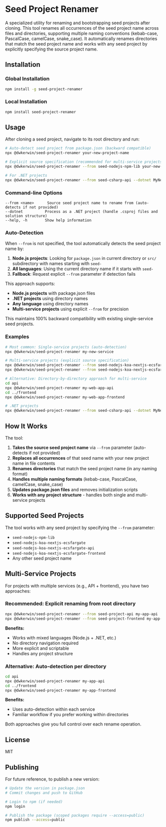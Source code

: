 # Seed Project Renamer

A specialized utility for renaming and bootstrapping seed projects after cloning. This tool renames all occurrences of the seed project name across files and directories, supporting multiple naming conventions (kebab-case, PascalCase, camelCase, snake_case). It automatically renames directories that match the seed project name and works with any seed project by explicitly specifying the source project name.

## Installation

### Global Installation

```bash
npm install -g seed-project-renamer
```

### Local Installation

```bash
npm install seed-project-renamer
```

## Usage

After cloning a seed project, navigate to its root directory and run:

```bash
# Auto-detect seed project from package.json (backward compatible)
npx @dwkerwin/seed-project-renamer your-new-project-name

# Explicit source specification (recommended for multi-service projects)
npx @dwkerwin/seed-project-renamer --from seed-nodejs-npm-lib your-new-project-name

# For .NET projects
npx @dwkerwin/seed-project-renamer --from seed-csharp-api --dotnet MyNewProject
```

### Command-line Options

```
--from <name>      Source seed project name to rename from (auto-detects if not provided)
--dotnet          Process as a .NET project (handle .csproj files and solution structure)
--help, -h        Show help information
```

### Auto-Detection

When `--from` is not specified, the tool automatically detects the seed project name by:
1. **Node.js projects**: Looking for `package.json` in current directory or `src/` subdirectory with names starting with `seed-`
2. **All languages**: Using the current directory name if it starts with `seed-`
3. **Fallback**: Request explicit `--from` parameter if detection fails

This approach supports:
- **Node.js projects** with package.json files
- **.NET projects** using directory names  
- **Any language** using directory names
- **Multi-service projects** using explicit `--from` for precision

This maintains 100% backward compatibility with existing single-service seed projects.

### Examples

```bash
# Most common: Single-service projects (auto-detection)
npx @dwkerwin/seed-project-renamer my-new-service

# Multi-service projects (explicit source specification)
npx @dwkerwin/seed-project-renamer --from seed-nodejs-koa-nextjs-ecsfargate-api my-web-app-api
npx @dwkerwin/seed-project-renamer --from seed-nodejs-koa-nextjs-ecsfargate-frontend my-web-app-frontend

# Alternative: Directory-by-directory approach for multi-service
cd api
npx @dwkerwin/seed-project-renamer my-web-app-api
cd ../frontend
npx @dwkerwin/seed-project-renamer my-web-app-frontend

# .NET projects
npx @dwkerwin/seed-project-renamer --from seed-csharp-api --dotnet MyNewApi
```

## How It Works

The tool:
1. **Takes the source seed project name** via `--from` parameter (auto-detects if not provided)
2. **Replaces all occurrences** of that seed name with your new project name in file contents
3. **Renames directories** that match the seed project name (in any naming format)
4. **Handles multiple naming formats** (kebab-case, PascalCase, camelCase, snake_case) 
5. **Updates package.json files** and removes initialization scripts
6. **Works with any project structure** - handles both single and multi-service projects

## Supported Seed Projects

The tool works with any seed project by specifying the `--from` parameter:
- `seed-nodejs-npm-lib`
- `seed-nodejs-koa-nextjs-ecsfargate`  
- `seed-nodejs-koa-nextjs-ecsfargate-api`
- `seed-nodejs-koa-nextjs-ecsfargate-frontend`
- Any other seed project name

## Multi-Service Projects

For projects with multiple services (e.g., API + frontend), you have two approaches:

### Recommended: Explicit renaming from root directory
```bash
npx @dwkerwin/seed-project-renamer --from seed-project-api my-app-api
npx @dwkerwin/seed-project-renamer --from seed-project-frontend my-app-frontend
```

**Benefits:**
- Works with mixed languages (Node.js + .NET, etc.)
- No directory navigation required
- More explicit and scriptable
- Handles any project structure

### Alternative: Auto-detection per directory
```bash
cd api
npx @dwkerwin/seed-project-renamer my-app-api
cd ../frontend
npx @dwkerwin/seed-project-renamer my-app-frontend
```

**Benefits:**
- Uses auto-detection within each service
- Familiar workflow if you prefer working within directories

Both approaches give you full control over each rename operation.

## License

MIT

## Publishing

For future reference, to publish a new version:

```bash
# Update the version in package.json
# Commit changes and push to GitHub

# Login to npm (if needed)
npm login

# Publish the package (scoped packages require --access=public)
npm publish --access=public
```

